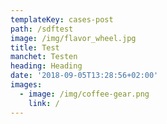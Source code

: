 ```yaml
---
templateKey: cases-post
path: /sdftest
image: /img/flavor_wheel.jpg
title: Test
manchet: Testen
heading: Heading
date: '2018-09-05T13:28:56+02:00'
images:
  - image: /img/coffee-gear.png
    link: /
---
```


